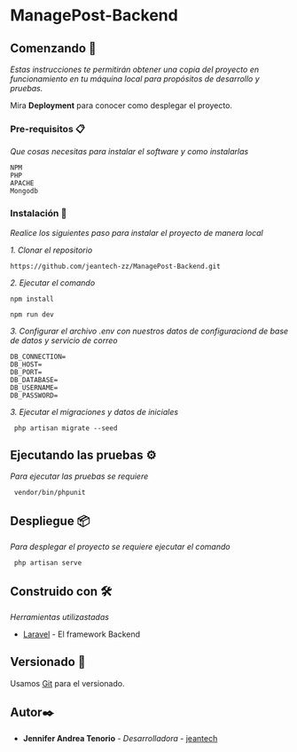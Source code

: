 # ManagePost-Backend

## Comenzando 🚀

_Estas instrucciones te permitirán obtener una copia del proyecto en funcionamiento en tu máquina local para propósitos de desarrollo y pruebas._

Mira **Deployment** para conocer como desplegar el proyecto.


### Pre-requisitos 📋

_Que cosas necesitas para instalar el software y como instalarlas_

```
NPM
PHP
APACHE
Mongodb
```

### Instalación 🔧

_Realice los siguientes paso para instalar el proyecto de manera local_

_1. Clonar el repositorio_

```
https://github.com/jeantech-zz/ManagePost-Backend.git
```

_2. Ejecutar el comando_

```
npm install
```
```
npm run dev
```
_3. Configurar el archivo .env con nuestros datos de configuraciond de base de datos y servicio de correo_

```
DB_CONNECTION=
DB_HOST=
DB_PORT=
DB_DATABASE=
DB_USERNAME=
DB_PASSWORD=
```

_3. Ejecutar el migraciones y datos de iniciales_

```
 php artisan migrate --seed
```


## Ejecutando las pruebas ⚙️

_Para ejecutar las pruebas se requiere_
```
 vendor/bin/phpunit 
```


## Despliegue 📦

_Para desplegar el proyecto se requiere ejecutar el comando_
```
 php artisan serve
```

## Construido con 🛠️

_Herramientas utilizastadas_

* [Laravel](https://laravel.com/) - El framework Backend


## Versionado 📌

Usamos [Git](https://github.com/) para el versionado.

## Autor✒️

* **Jennifer Andrea Tenorio** - *Desarrolladora* - [jeantech](https://github.com/jeantech-zz)
